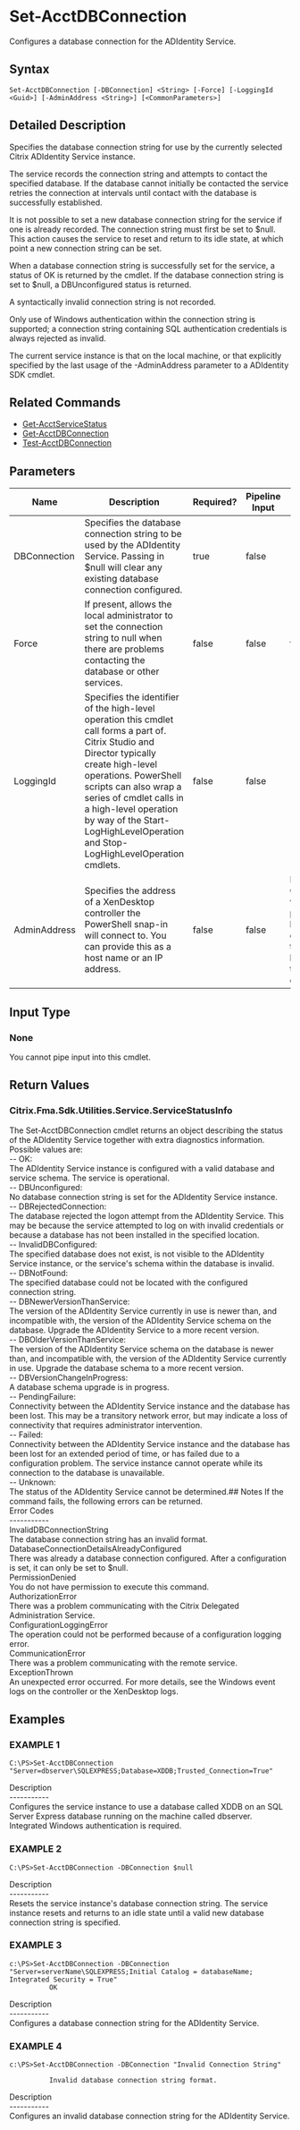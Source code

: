 ﻿# Set-AcctDBConnection

   Configures a database connection for the ADIdentity Service.

## Syntax
```
Set-AcctDBConnection [-DBConnection] <String> [-Force] [-LoggingId <Guid>] [-AdminAddress <String>] [<CommonParameters>]
```

## Detailed Description
   Specifies the database connection string for use by the currently selected Citrix ADIdentity Service instance.

The service records the connection string and attempts to contact the specified database. If the database cannot initially be contacted the service retries the connection at intervals until contact with the database is successfully established.

It is not possible to set a new database connection string for the service if one is already recorded. The connection string must first be set to $null. This action causes the service to reset and return to its idle state, at which point a new connection string can be set.

When a database connection string is successfully set for the service, a status of OK is returned by the cmdlet. If the database connection string is set to $null, a DBUnconfigured status is returned.

A syntactically invalid connection string is not recorded.

Only use of Windows authentication within the connection string is supported; a connection string containing SQL authentication credentials is always rejected as invalid.

The current service instance is that on the local machine, or that explicitly specified by the last usage of the -AdminAddress parameter to a ADIdentity SDK cmdlet.

## Related Commands
  * [Get-AcctServiceStatus](Get-AcctServiceStatus/)
  * [Get-AcctDBConnection](Get-AcctDBConnection/)
  * [Test-AcctDBConnection](Test-AcctDBConnection/)
## Parameters

| Name   | Description | Required? | Pipeline Input | Default Value |
| --- | --- | --- | --- | --- |
| DBConnection | Specifies the database connection string to be used by the ADIdentity Service.  Passing in $null will clear any existing database connection configured. | true | false |  |
| Force | If present, allows the local administrator to set the connection string to null when there are problems contacting the database or other services. | false | false | false |
| LoggingId | Specifies the identifier of the high-level operation this cmdlet call forms a part of. Citrix Studio and Director typically create high-level operations. PowerShell scripts can also wrap a series of cmdlet calls in a high-level operation by way of the Start-LogHighLevelOperation and Stop-LogHighLevelOperation cmdlets. | false | false |  |
| AdminAddress | Specifies the address of a XenDesktop controller the PowerShell snap-in will connect to. You can provide this as a host name or an IP address. | false | false | Localhost. Once a value is provided by any cmdlet, this value becomes the default. |

## Input Type
### None
   You cannot pipe input into this cmdlet.
## Return Values
### Citrix.Fma.Sdk.Utilities.Service.ServiceStatusInfo
   The Set-AcctDBConnection cmdlet returns an object describing the status of the ADIdentity Service together with extra diagnostics information. Possible values are:<br>-- OK:<br>The ADIdentity Service instance is configured with a valid database and service schema. The service is operational.<br>-- DBUnconfigured:<br>No database connection string is set for the ADIdentity Service instance.<br>-- DBRejectedConnection:<br>The database rejected the logon attempt from the ADIdentity Service. This may be because the service attempted to log on with invalid credentials or because a database has not been installed in the specified location.<br>-- InvalidDBConfigured:<br>The specified database does not exist, is not visible to the ADIdentity Service instance, or the service's schema within the database is invalid.<br>-- DBNotFound:<br>The specified database could not be located with the configured connection string.<br>-- DBNewerVersionThanService:<br>The version of the ADIdentity Service currently in use is newer than, and incompatible with, the version of the ADIdentity Service schema on the database. Upgrade the ADIdentity Service to a more recent version.<br>-- DBOlderVersionThanService:<br>The version of the ADIdentity Service schema on the database is newer than, and incompatible with, the version of the ADIdentity Service currently in use. Upgrade the database schema to a more recent version.<br>-- DBVersionChangeInProgress:<br>A database schema upgrade is in progress.<br>-- PendingFailure:<br>Connectivity between the ADIdentity Service instance and the database has been lost. This may be a transitory network error, but may indicate a loss of connectivity that requires administrator intervention.<br>-- Failed:<br>Connectivity between the ADIdentity Service instance and the database has been lost for an extended period of time, or has failed due to a configuration problem. The service instance cannot operate while its connection to the database is unavailable.<br>-- Unknown:<br>The status of the ADIdentity Service cannot be determined.## Notes
   If the command fails, the following errors can be returned.<br>    Error Codes<br>    -----------<br>    InvalidDBConnectionString<br>        The database connection string has an invalid format.<br>    DatabaseConnectionDetailsAlreadyConfigured<br>        There was already a database connection configured. After a configuration is set, it can only be set to $null.<br>    PermissionDenied<br>        You do not have permission to execute this command.<br>    AuthorizationError<br>        There was a problem communicating with the Citrix Delegated Administration Service.<br>    ConfigurationLoggingError<br>        The operation could not be performed because of a configuration logging error.<br>    CommunicationError<br>        There was a problem communicating with the remote service.<br>    ExceptionThrown<br>        An unexpected error occurred.  For more details, see the Windows event logs on the controller or the XenDesktop logs.
## Examples

### EXAMPLE 1
```
C:\PS>Set-AcctDBConnection "Server=dbserver\SQLEXPRESS;Database=XDDB;Trusted_Connection=True"
```
   Description<br>-----------<br>Configures the service instance to use a database called XDDB on an SQL Server Express database running on the machine called dbserver. Integrated Windows authentication is required.
### EXAMPLE 2
```
C:\PS>Set-AcctDBConnection -DBConnection $null
```
   Description<br>-----------<br>Resets the service instance's database connection string. The service instance resets and returns to an idle state until a valid new database connection string is specified.
### EXAMPLE 3
```
c:\PS>Set-AcctDBConnection -DBConnection "Server=serverName\SQLEXPRESS;Initial Catalog = databaseName;  Integrated Security = True"
          OK
```
   Description<br>-----------<br>Configures a database connection string for the ADIdentity Service.
### EXAMPLE 4
```
c:\PS>Set-AcctDBConnection -DBConnection "Invalid Connection String"

          Invalid database connection string format.
```
   Description<br>-----------<br>Configures an invalid database connection string for the ADIdentity Service.
